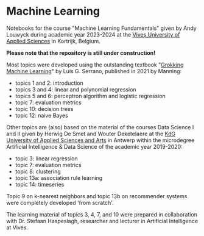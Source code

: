 # Machine Learning

Notebooks for the course "Machine Learning Fundamentals" given by Andy Louwyck during academic year 2023-2024 at the [Vives University of Applied Sciences](https://www.vives.be/en/vives-international) in Kortrijk, Belgium.


**Please note that the repository is still under construction!**


Most topics were developed using the outstanding textbook "[Grokking Machine Learning](https://www.manning.com/books/grokking-machine-learning)" by Luis G. Serrano, published in 2021 by Manning:

- topics 1 and 2: introduction
- topics 3 and 4: linear and polynomial regression
- topics 5 and 6: perceptron algorithm and logistic regression
- topic 7: evaluation metrics
- topic 10: decision trees
- topic 12: naive Bayes

Other topics are (also) based on the material of the courses Data Science I and II given by Herwig De Smet and Wouter Deketelaere at the [KdG University of Applied Sciences and Arts](https://www.kdg.be/en) in Antwerp within the microdegree Artificial Intelligence & Data Science of the academic year 2019-2020:

- topic 3: linear regression
- topic 7: evaluation metrics
- topic 8: clustering
- topic 13a: association rule learning
- topic 14: timeseries

Topic 9 on k-nearest neighbors and topic 13b on recommender systems were completely developed 'from scratch'.

The learning material of topics 3, 4, 7, and 10 were prepared in collaboration with Dr. Stefaan Haspeslagh, researcher and lecturer in Artificial Intelligence at Vives.
